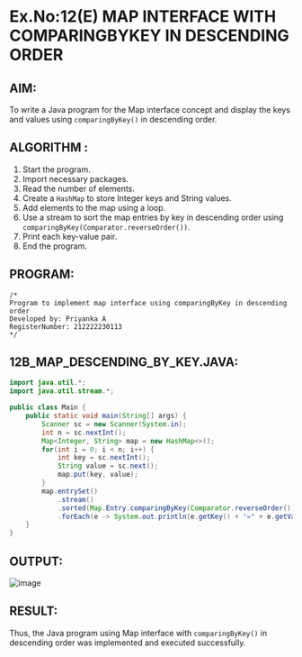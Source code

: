 # Ex.No:12(E) MAP INTERFACE WITH COMPARINGBYKEY IN DESCENDING ORDER

## AIM:
To write a Java program for the Map interface concept and display the keys and values using `comparingByKey()` in descending order.

## ALGORITHM :
1. Start the program.
2. Import necessary packages.
3. Read the number of elements.
4. Create a `HashMap` to store Integer keys and String values.
5. Add elements to the map using a loop.
6. Use a stream to sort the map entries by key in descending order using `comparingByKey(Comparator.reverseOrder())`.
7. Print each key-value pair.
8. End the program.

## PROGRAM:
```
/*
Program to implement map interface using comparingByKey in descending order
Developed by: Priyanka A
RegisterNumber: 212222230113
*/
```

## 12B_MAP_DESCENDING_BY_KEY.JAVA:
```java
import java.util.*;
import java.util.stream.*;

public class Main {
    public static void main(String[] args) {
        Scanner sc = new Scanner(System.in);
        int n = sc.nextInt();
        Map<Integer, String> map = new HashMap<>();
        for(int i = 0; i < n; i++) {
            int key = sc.nextInt();
            String value = sc.next();
            map.put(key, value);
        }
        map.entrySet()
            .stream()
            .sorted(Map.Entry.comparingByKey(Comparator.reverseOrder()))
            .forEach(e -> System.out.println(e.getKey() + "=" + e.getValue()));
    }
}
```

## OUTPUT:
![image](https://github.com/user-attachments/assets/73a8540c-1b2f-4466-8c48-f734f7028ded)



## RESULT:
Thus, the Java program using Map interface with `comparingByKey()` in descending order was implemented and executed successfully.
